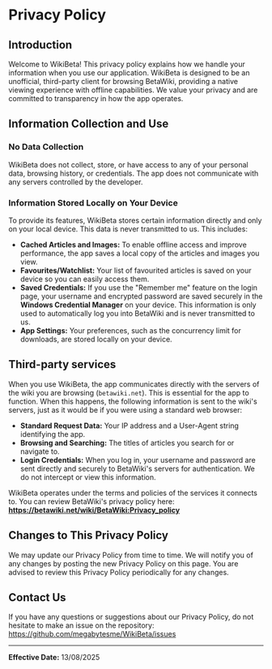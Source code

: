 # Privacy Policy

## Introduction

Welcome to WikiBeta! This privacy policy explains how we handle your information when you use our application. WikiBeta is designed to be an unofficial, third-party client for browsing BetaWiki, providing a native viewing experience with offline capabilities. We value your privacy and are committed to transparency in how the app operates.

## Information Collection and Use

### No Data Collection

WikiBeta does not collect, store, or have access to any of your personal data, browsing history, or credentials. The app does not communicate with any servers controlled by the developer.

### Information Stored Locally on Your Device

To provide its features, WikiBeta stores certain information directly and only on your local device. This data is never transmitted to us. This includes:

- **Cached Articles and Images:** To enable offline access and improve performance, the app saves a local copy of the articles and images you view.
- **Favourites/Watchlist:** Your list of favourited articles is saved on your device so you can easily access them.
- **Saved Credentials:** If you use the "Remember me" feature on the login page, your username and encrypted password are saved securely in the **Windows Credential Manager** on your device. This information is only used to automatically log you into BetaWiki and is never transmitted to us.
- **App Settings:** Your preferences, such as the concurrency limit for downloads, are stored locally on your device.

## Third-party services

When you use WikiBeta, the app communicates directly with the servers of the wiki you are browsing (`betawiki.net`). This is essential for the app to function. When this happens, the following information is sent to the wiki's servers, just as it would be if you were using a standard web browser:

- **Standard Request Data:** Your IP address and a User-Agent string identifying the app.
- **Browsing and Searching:** The titles of articles you search for or navigate to.
- **Login Credentials:** When you log in, your username and password are sent directly and securely to BetaWiki's servers for authentication. We do not intercept or view this information.

WikiBeta operates under the terms and policies of the services it connects to. You can review BetaWiki's privacy policy here: **https://betawiki.net/wiki/BetaWiki:Privacy_policy**

## Changes to This Privacy Policy

We may update our Privacy Policy from time to time. We will notify you of any changes by posting the new Privacy Policy on this page. You are advised to review this Privacy Policy periodically for any changes.

## Contact Us

If you have any questions or suggestions about our Privacy Policy, do not hesitate to make an issue on the repository: https://github.com/megabytesme/WikiBeta/issues

---

**Effective Date:** 13/08/2025
